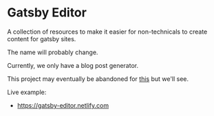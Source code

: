 # Gatsby Editor

A collection of resources to make it easier for non-technicals to create content for gatsby sites.

The name will probably change.

Currently, we only have a blog post generator.

This project may eventually be abandoned for [this](https://github.com/netlify/netlify-cms) but we'll see.

Live example:

- https://gatsby-editor.netlify.com
